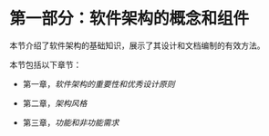 # 第一部分：软件架构的概念和组件

本节介绍了软件架构的基础知识，展示了其设计和文档编制的有效方法。

本节包括以下章节：

+   第一章，*软件架构的重要性和优秀设计原则*

+   第二章，*架构风格*

+   第三章，*功能和非功能需求*
